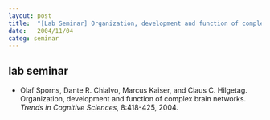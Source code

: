 ```yaml
---
layout: post
title:  "[Lab Seminar] Organization, development and function of complex brain networks"
date:   2004/11/04
categ: seminar
---
```



 
 



<h2>lab seminar</h2>
<!-- BEGIN BIBLIOGRAPHY references -->
<!--
    DO NOT MODIFY THIS BIBLIOGRAPHY BY HAND!  IT IS MAINTAINED AUTOMATICALLY!
    YOUR CHANGES WILL BE LOST THE NEXT TIME IT IS UPDATED!
--> 
<!-- Generated by: /home/yschoe/nn/tex/bib2html/bib2html -d references bib2html.aux bib2html.tmp -->
<UL>

<!-- Authors: Olaf Sporns and Dante R Chialvo and Marcus Kaiser and Claus C
  Hilgetag -->
<LI><A NAME="sporns:tics04">Olaf</A> Sporns, Dante&nbsp;R.
  Chialvo, Marcus Kaiser, and Claus&nbsp;C. Hilgetag.
Organization, development and function of complex brain networks.
<CITE>Trends in Cognitive Sciences</CITE>, 8:418-425, 2004.

</LI></UL>

<!-- END BIBLIOGRAPHY references -->


 

